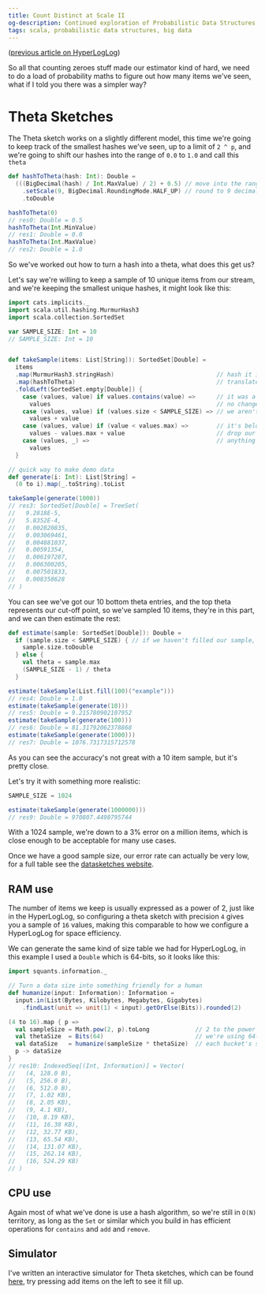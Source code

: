```yaml
---
title: Count Distinct at Scale II 
og-description: Continued exploration of Probabilistic Data Structures, introducing the Theta sketch.
tags: scala, probabilistic data structures, big data
---
```


([previous article on HyperLogLog](2023-03-28-count-distinct-at-scale-I.html))

So all that counting zeroes stuff made our estimator kind of hard, we need to do a load of probability maths to figure out how many items we've seen, what if I told you there was a simpler way?

# Theta Sketches

The Theta sketch works on a slightly different model, this time we're going to keep track of the smallest hashes we've seen, up to a limit of `2 ^ p`, and we're going to shift our hashes into the range of `0.0` to `1.0` and call this `theta`

```scala
def hashToTheta(hash: Int): Double =
  (((BigDecimal(hash) / Int.MaxValue) / 2) + 0.5) // move into the range of 0 to 1
    .setScale(9, BigDecimal.RoundingMode.HALF_UP) // round to 9 decimal points for nice displaying
    .toDouble

hashToTheta(0)
// res0: Double = 0.5
hashToTheta(Int.MinValue)
// res1: Double = 0.0
hashToTheta(Int.MaxValue)
// res2: Double = 1.0
```

So we've worked out how to turn a hash into a theta, what does this get us?

Let's say we're willing to keep a sample of 10 unique items from our stream, and we're keeping the smallest unique hashes, it might look like this:

```scala
import cats.implicits._
import scala.util.hashing.MurmurHash3
import scala.collection.SortedSet

var SAMPLE_SIZE: Int = 10
// SAMPLE_SIZE: Int = 10


def takeSample(items: List[String]): SortedSet[Double] =
  items
  .map(MurmurHash3.stringHash)                             // hash it into a pretty unique id
  .map(hashToTheta)                                        // translate into theta values
  .foldLeft(SortedSet.empty[Double]) {
    case (values, value) if values.contains(value) =>      // it was a duplicate in our sample
      values                                               // no change
    case (values, value) if (values.size < SAMPLE_SIZE) => // we aren't at capacity yet
      values + value
    case (values, value) if (value < values.max) =>        // it's below our max theta
      values - values.max + value                          // drop our top value and add
    case (values, _) =>                                    // anything else can be dropped
      values
  }

// quick way to make demo data
def generate(i: Int): List[String] =
  (0 to i).map(_.toString).toList

takeSample(generate(1000))
// res3: SortedSet[Double] = TreeSet(
//   9.2818E-5,
//   5.8352E-4,
//   0.002820835,
//   0.003069461,
//   0.004881037,
//   0.00591354,
//   0.006197287,
//   0.006300205,
//   0.007501833,
//   0.008358628
// )
```

You can see we've got our 10 bottom theta entries, and the top theta represents our cut-off point, so we've sampled 10 items, they're in this part, and we can then estimate the rest:

```scala
def estimate(sample: SortedSet[Double]): Double =
  if (sample.size < SAMPLE_SIZE) { // if we haven't filled our sample, we know the exact number
    sample.size.toDouble
  } else {
    val theta = sample.max
    (SAMPLE_SIZE - 1) / theta
  }

estimate(takeSample(List.fill(100)("example")))
// res4: Double = 1.0
estimate(takeSample(generate(10)))
// res5: Double = 9.215780902107952
estimate(takeSample(generate(100)))
// res6: Double = 81.31792062378868
estimate(takeSample(generate(1000)))
// res7: Double = 1076.7317315712578
```

As you can see the accuracy's not great with a 10 item sample, but it's pretty close.

Let's try it with something more realistic:

```scala
SAMPLE_SIZE = 1024

estimate(takeSample(generate(1000000)))
// res9: Double = 970807.4498795744
```

With a 1024 sample, we're down to a 3% error on a million items, which is close enough to be acceptable for many use cases.

Once we have a good sample size, our error rate can actually be very low, for a full table see the [datasketches website](https://datasketches.apache.org/docs/Theta/ThetaErrorTable.html).

## RAM use

The number of items we keep is usually expressed as a power of 2, just like in the HyperLogLog, so configuring a theta sketch with precision `4` gives you a sample of `16` values, making this comparable to how we configure a HyperLogLog for space efficiency.

We can generate the same kind of size table we had for HyperLogLog, in this example I used a `Double` which is 64-bits, so it looks like this:

```scala
import squants.information._

// Turn a data size into something friendly for a human
def humanize(input: Information): Information =
  input.in(List(Bytes, Kilobytes, Megabytes, Gigabytes)
    .findLast(unit => unit(1) < input).getOrElse(Bits)).rounded(2)

(4 to 16).map { p =>
  val sampleSize = Math.pow(2, p).toLong             // 2 to the power of precision is how many buckets we have
  val thetaSize  = Bits(64)                          // we're using 64-bit doubles here
  val dataSize   = humanize(sampleSize * thetaSize)  // each bucket's size is still hashSize, so we just multiply
  p -> dataSize
}
// res10: IndexedSeq[(Int, Information)] = Vector(
//   (4, 128.0 B),
//   (5, 256.0 B),
//   (6, 512.0 B),
//   (7, 1.02 KB),
//   (8, 2.05 KB),
//   (9, 4.1 KB),
//   (10, 8.19 KB),
//   (11, 16.38 KB),
//   (12, 32.77 KB),
//   (13, 65.54 KB),
//   (14, 131.07 KB),
//   (15, 262.14 KB),
//   (16, 524.29 KB)
// )
```

## CPU use

Again most of what we've done is use a hash algorithm, so we're still in `O(N)` territory, as long as the `Set` or similar which you build in has efficient operations for `contains` and `add` and `remove`.

## Simulator

I've written an interactive simulator for Theta sketches, which can be found [here](https://andimiller.net/theta/), try pressing add items on the left to see it fill up.
